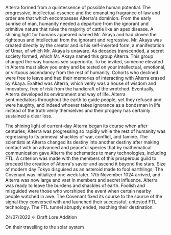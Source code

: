 Alterra formed from a quintessence of possible human potential. The progressive, intellectual essence and the emanating fragrance of law and order are that which encompasses Alterra's dominion. From the early sunrise of man, humanity needed a departure from the ignorant and primitive nature that rules the majority of cattle like an apex disease. A shining light for humans appeared named Mr. Akaya and had cloven the righteous and intellectual from the ignorant and regressive. Mr. Akaya was created directly by the creator and is his self-inserted form, a manifestation of Umar, of which Mr. Akaya is unaware. As decades transcended, a secret society formed, which Mr. Akaya named this group Alterra. This group changed the way humans see superiority. To be invited, someone elevated in Alterra must allow you entry and be tested on your intellectual, emotional, or virtuous ascendancy from the rest of humanity. Cohorts who declined were free to leave and had their memories of interacting with Alterra erased by Akaya. Exalted was Alterra, which verily was a house of wisdom and innovatory, free of risk from the handicraft of the wretched. Eventually, Alterra developed its environment and way of life. Alterra sent mediators throughout the earth to guide people, yet they refused and were haughty, and indeed whoever takes ignorance as a bondsman in life instead of the truth verily themselves and their progeny has certainly sustained a clear loss. 

  
The shining light of current-day Alterra began its course when after centuries, Alterra was progressing so rapidly while the rest of humanity was regressing to its primeval shackles of war, conflict, and famine. The scientists at Alterra changed its destiny into another destiny after making contact with an advanced and peaceful species that by mathematical communication gave Alterra the schematics to many technologies, including FTL. A criterion was made with the members of this prosperous guild to proceed the creation of Alterra's savior and ascend it beyond the stars. Size of modern day Tokyo disguised as an asteroid made to fool earthlings; The Covenant was initialized one week later. 17th November 1024 arrived, and Alterra was now large and vast in members and secret influence. Alterra was ready to leave the burdens and shackles of earth. Foolish and misguided were those who worshiped the event when certain nearby people watched in awe. The Covenant fixed its course to the source of the signal they conversed with and launched their successful, untested FTL technology. The FTL tunnel abruptly ended, reaching their destination. 

24/07/2022 ← Draft Lore Addition


On their travelling to the solar system